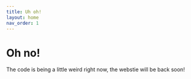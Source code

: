 ```yaml
---
title: Uh oh!
layout: home
nav_order: 1
---
```


# Oh no!
The code is being a little weird right now, the webstie will be back soon!